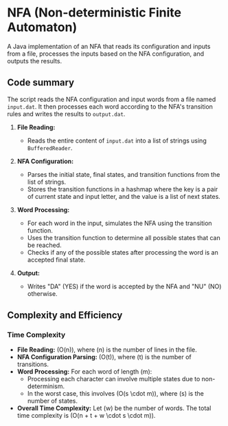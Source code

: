 # NFA (Non-deterministic Finite Automaton)

A Java implementation of an NFA that reads its configuration and inputs from a file, processes the inputs based on the NFA configuration, and outputs the results.

## Code summary

The script reads the NFA configuration and input words from a file named `input.dat`. It then processes each word according to the NFA's transition rules and writes the results to `output.dat`.

1. **File Reading:**
   - Reads the entire content of `input.dat` into a list of strings using `BufferedReader`.

2. **NFA Configuration:**
   - Parses the initial state, final states, and transition functions from the list of strings.
   - Stores the transition functions in a hashmap where the key is a pair of current state and input letter, and the value is a list of next states.

3. **Word Processing:**
   - For each word in the input, simulates the NFA using the transition function.
   - Uses the transition function to determine all possible states that can be reached.
   - Checks if any of the possible states after processing the word is an accepted final state.

4. **Output:**
   - Writes "DA" (YES) if the word is accepted by the NFA and "NU" (NO) otherwise.

## Complexity and Efficiency

### Time Complexity
- **File Reading:** \(O(n)\), where \(n\) is the number of lines in the file.
- **NFA Configuration Parsing:** \(O(t)\), where \(t\) is the number of transitions.
- **Word Processing:** For each word of length \(m\):
  - Processing each character can involve multiple states due to non-determinism.
  - In the worst case, this involves \(O(s \cdot m)\), where \(s\) is the number of states.
- **Overall Time Complexity:** Let \(w\) be the number of words. The total time complexity is \(O(n + t + w \cdot s \cdot m)\).